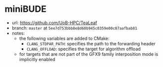 # miniBUDE

- url: <https://github.com/UoB-HPC/TeaLeaf>
- branch: `master` at `5ee7d753bbb8e8d60b945c0359e00c07aafbab81`
- notes:
  - the following variables are added to CMake:
    - `CLANG_STDPAR_PATH`: specifies the path to the forwarding header
    - `CLANG_OFFLOAD`: specifies the target for algorithm offload
  - for targets that are not part of the GFX9 family interposition mode is
    implicitly enabled
